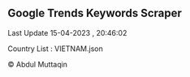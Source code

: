 

## Google Trends Keywords Scraper 
 
Last Update 15-04-2023 , 20:46:02

Country List :
VIETNAM.json



© Abdul Muttaqin 
